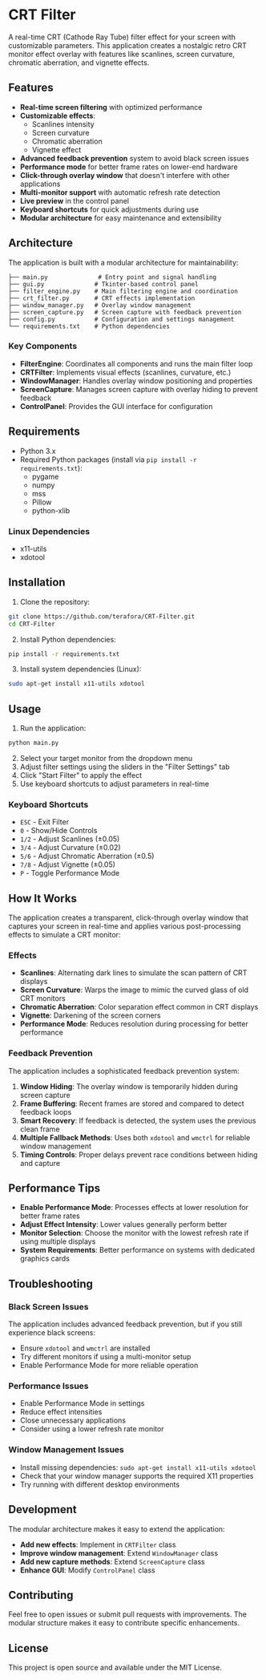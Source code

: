 # CRT Filter

A real-time CRT (Cathode Ray Tube) filter effect for your screen with customizable parameters. This application creates a nostalgic retro CRT monitor effect overlay with features like scanlines, screen curvature, chromatic aberration, and vignette effects.

## Features

- **Real-time screen filtering** with optimized performance
- **Customizable effects**:
  - Scanlines intensity
  - Screen curvature
  - Chromatic aberration
  - Vignette effect
- **Advanced feedback prevention** system to avoid black screen issues
- **Performance mode** for better frame rates on lower-end hardware
- **Click-through overlay window** that doesn't interfere with other applications
- **Multi-monitor support** with automatic refresh rate detection
- **Live preview** in the control panel
- **Keyboard shortcuts** for quick adjustments during use
- **Modular architecture** for easy maintenance and extensibility

## Architecture

The application is built with a modular architecture for maintainability:

```
├── main.py              # Entry point and signal handling
├── gui.py              # Tkinter-based control panel
├── filter_engine.py    # Main filtering engine and coordination
├── crt_filter.py       # CRT effects implementation
├── window_manager.py   # Overlay window management
├── screen_capture.py   # Screen capture with feedback prevention
├── config.py           # Configuration and settings management
└── requirements.txt    # Python dependencies
```

### Key Components

- **FilterEngine**: Coordinates all components and runs the main filter loop
- **CRTFilter**: Implements visual effects (scanlines, curvature, etc.)
- **WindowManager**: Handles overlay window positioning and properties
- **ScreenCapture**: Manages screen capture with overlay hiding to prevent feedback
- **ControlPanel**: Provides the GUI interface for configuration

## Requirements

- Python 3.x
- Required Python packages (install via `pip install -r requirements.txt`):
  - pygame
  - numpy
  - mss
  - Pillow
  - python-xlib

### Linux Dependencies
- x11-utils
- xdotool

## Installation

1. Clone the repository:
```bash
git clone https://github.com/terafora/CRT-Filter.git
cd CRT-Filter
```

2. Install Python dependencies:
```bash
pip install -r requirements.txt
```

3. Install system dependencies (Linux):
```bash
sudo apt-get install x11-utils xdotool
```

## Usage

1. Run the application:
```bash
python main.py
```

2. Select your target monitor from the dropdown menu
3. Adjust filter settings using the sliders in the "Filter Settings" tab
4. Click "Start Filter" to apply the effect
5. Use keyboard shortcuts to adjust parameters in real-time

### Keyboard Shortcuts

- `ESC` - Exit Filter
- `0` - Show/Hide Controls
- `1/2` - Adjust Scanlines (±0.05)
- `3/4` - Adjust Curvature (±0.02)
- `5/6` - Adjust Chromatic Aberration (±0.5)
- `7/8` - Adjust Vignette (±0.05)
- `P` - Toggle Performance Mode

## How It Works

The application creates a transparent, click-through overlay window that captures your screen in real-time and applies various post-processing effects to simulate a CRT monitor:

### Effects

- **Scanlines**: Alternating dark lines to simulate the scan pattern of CRT displays
- **Screen Curvature**: Warps the image to mimic the curved glass of old CRT monitors
- **Chromatic Aberration**: Color separation effect common in CRT displays
- **Vignette**: Darkening of the screen corners
- **Performance Mode**: Reduces resolution during processing for better performance

### Feedback Prevention

The application includes a sophisticated feedback prevention system:

1. **Window Hiding**: The overlay window is temporarily hidden during screen capture
2. **Frame Buffering**: Recent frames are stored and compared to detect feedback loops
3. **Smart Recovery**: If feedback is detected, the system uses the previous clean frame
4. **Multiple Fallback Methods**: Uses both `xdotool` and `wmctrl` for reliable window management
5. **Timing Controls**: Proper delays prevent race conditions between hiding and capture

## Performance Tips

- **Enable Performance Mode**: Processes effects at lower resolution for better frame rates
- **Adjust Effect Intensity**: Lower values generally perform better
- **Monitor Selection**: Choose the monitor with the lowest refresh rate if using multiple displays
- **System Requirements**: Better performance on systems with dedicated graphics cards

## Troubleshooting

### Black Screen Issues
The application includes advanced feedback prevention, but if you still experience black screens:
- Ensure `xdotool` and `wmctrl` are installed
- Try different monitors if using a multi-monitor setup
- Enable Performance Mode for more reliable operation

### Performance Issues
- Enable Performance Mode in settings
- Reduce effect intensities
- Close unnecessary applications
- Consider using a lower refresh rate monitor

### Window Management Issues
- Install missing dependencies: `sudo apt-get install x11-utils xdotool`
- Check that your window manager supports the required X11 properties
- Try running with different desktop environments

## Development

The modular architecture makes it easy to extend the application:

- **Add new effects**: Implement in `CRTFilter` class
- **Improve window management**: Extend `WindowManager` class
- **Add new capture methods**: Extend `ScreenCapture` class
- **Enhance GUI**: Modify `ControlPanel` class

## Contributing

Feel free to open issues or submit pull requests with improvements. The modular structure makes it easy to contribute specific enhancements.

## License

This project is open source and available under the MIT License.
